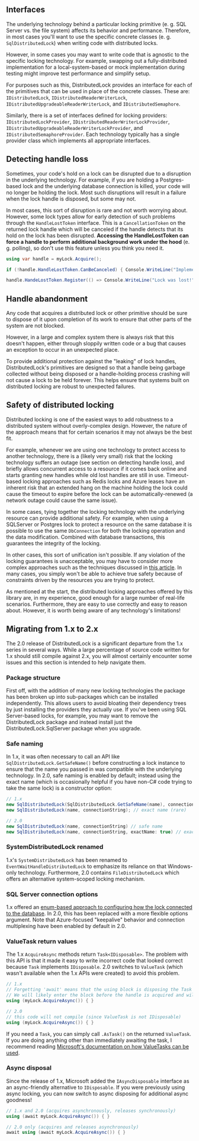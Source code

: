 ## Interfaces

The underlying technology behind a particular locking primitive (e. g. SQL Server vs. the file system) affects its behavior and performance. Therefore, in most cases you'll want to use the specific concrete classes (e. g. `SqlDistributedLock`) when writing code with distributed locks.

However, in some cases you may want to write code that is agnostic to the specific locking technology. For example, swapping out a fully-distributed implementation for a local-system-based or mock implementation during testing might improve test performance and simplify setup.

For purposes such as this, DistributedLock provides an interface for each of the primitives that can be used in place of the concrete classes. These are: `IDistributedLock`, `IDistributedReaderWriterLock`, `IDistributedUpgradeableReaderWriterLock`, and `IDistributedSemaphore`.

Similarly, there is a set of interfaces defined for locking providers: `IDistributedLockProvider`, `IDistributedReaderWriterLockProvider`, `IDistributedUpgradeableReaderWriterLockProvider`, and `IDistributedSemaphoreProvider`. Each technology typically has a single provider class which implements all appropriate interfaces.

## Detecting handle loss

Sometimes, your code's hold on a lock can be disrupted due to a disruption in the underlying technology. For example, if you are holding a Postgres-based lock and the underlying database connection is killed, your code will no longer be holding the lock. Most such disruptions will result in a failure when the lock handle is disposed, but some may not.

In most cases, this sort of disruption is rare and not worth worrying about. However, some lock types allow for early detection of such problems through the `HandleLostToken` interface. This is a `CancellationToken` on the returned lock handle which will be canceled if the handle detects that its hold on the lock has been disrupted. **Accessing the HandleLostToken can force a handle to perform additional background work under the hood** (e. g. polling), so don't use this feature unless you think you need it.

```C#
using var handle = myLock.Acquire();

if (!handle.HandleLostToken.CanBeCanceled) { Console.WriteLine("Implementation does not support lost handle detection"); }

handle.HandeLostToken.Register(() => Console.WriteLine("Lock was lost!"));
```

## Handle abandonment

Any code that acquires a distributed lock or other primitive should be sure to dispose of it upon completion of its work to ensure that other parts of the system are not blocked.

However, in a large and complex system there is always risk that this doesn't happen, either through sloppily written code or a bug that causes an exception to occur in an unexpected place.

To provide additional protection against the "leaking" of lock handles, DistributedLock's primitives are designed so that a handle being garbage collected without being disposed or a handle-holding process crashing will not cause a lock to be held forever. This helps ensure that systems built on distributed locking are robust to unexpected failures.

## Safety of distributed locking

Distributed locking is one of the easiest ways to add robustness to a distributed system without overly-complex design. However, the nature of the approach means that for certain scenarios it may not always be the best fit.

For example, whenever we are using one technology to protect access to another technology, there is a (likely very small) risk that the locking technology suffers an outage (see section on detecting handle loss), and briefly allows concurrent access to a resource if it comes back online and starts granting new handles while old lost handles are still in use. Timeout-based locking approaches such as Redis locks and Azure leases have an inherent risk that an extended hang on the machine holding the lock could cause the timeout to expire before the lock can be automatically-renewed (a network outage could cause the same issue).

In some cases, tying together the locking technology with the underlying resource can provide additional safety. For example, when using a SQLServer or Postgres lock to protect a resource on the same database it is possible to use the same `DbConnection` for both the locking operation and the data modification. Combined with database transactions, this guarantees the integrity of the locking.

In other cases, this sort of unification isn't possible. If any violation of the locking guarantees is unacceptable, you may have to consider more complex approaches such as the techniques discussed in [this article](https://martin.kleppmann.com/2016/02/08/how-to-do-distributed-locking.html). In many cases, you simply won't be able to achieve true safety because of constraints driven by the resources you are trying to protect.

As mentioned at the start, the distributed locking approaches offered by this library are, in my experience, good enough for a large number of real-life scenarios. Furthermore, they are easy to use correctly and easy to reason about. However, it is worth being aware of any technology's limitations!

## Migrating from 1.x to 2.x

The 2.0 release of DistributedLock is a significant departure from the 1.x series in several ways. While a large percentage of source code written for 1.x should still compile against 2.x, you will almost certainly encounter some issues and this section is intended to help navigate them.

### Package structure
First off, with the addition of many new locking technologies the package has been broken up into sub-packages which can be installed independently. This allows users to avoid bloating their dependency trees by just installing the providers they actually use. If you've been using SQL Server-based locks, for example, you may want to remove the DistributedLock package and instead install just the DistributedLock.SqlServer package when you upgrade.

### Safe naming
In 1.x, it was often necessary to call an API like `SqlDistributedLock.GetSafeName()` before constructing a lock instance to ensure that the name you passed in was compatible with the underlying technology. In 2.0, safe naming is enabled by default; instead using the exact name (which is occasionally helpful if you have non-C# code trying to take the same lock) is a constructor option:

```C#
// 1.x
new SqlDistributedLock(SqlDistributedLock.GetSafeName(name), connectionString); // safe name
new SqlDistributedLock(name, connectionString); // exact name (rare)

// 2.0
new SqlDistributedLock(name, connectionString) // safe name
new SqlDistributedLock(name, connectionString, exactName: true) // exact name (rare)
```

### SystemDistributedLock renamed
1.x's `SystemDistributedLock` has been renamed to `EventWaitHandleDistributedLock` to emphasize its reliance on that Windows-only technology. Furthermore, 2.0 contains `FileDistributedLock` which offers an alternative system-scoped locking mechanism.

### SQL Server connection options
1.x offered an [enum-based approach to configuring how the lock connected to the database](https://github.com/madelson/DistributedLock/tree/release-1.5#connection-management). In 2.0, this has been replaced with a more flexible options argument. Note that Azure-focused "keepalive" behavior and connection multiplexing have been enabled by default in 2.0.

### ValueTask return values
The 1.x `AcquireAsync` methods return `Task<IDisposable>`. The problem with this API is that it made it easy to write incorrect code that looked correct because `Task` implements `IDisposable`. 2.0 switches to `ValueTask` (which wasn't available when the 1.x APIs were created) to avoid this problem. 

```C#
// 1.x
// Forgetting 'await' means that the using block is disposing the Task and not the lock handle.
// We will likely enter the block before the handle is acquired and will never release the handle!
using (myLock.AcquireAsync()) { } 

// 2.0
// this code will not compile (since ValueTask is not IDisposable)
using (myLock.AcquireAsync()) { }
```

If you need a `Task`, you can simply call `.AsTask()` on the returned `ValueTask`. If you are doing anything other than immediately awaiting the task, I recommend reading [Microsoft's documentation on how ValueTasks can be used](https://docs.microsoft.com/en-us/dotnet/api/system.threading.tasks.valuetask-1?view=net-5.0#remarks).

### Async disposal
Since the release of 1.x, Microsoft added the `IAsyncDisposable` interface as an async-friendly alternative to `IDisposable`. If you were previously using async locking, you can now switch to async disposing for additional async goodness!

```C#
// 1.x and 2.0 (acquires asynchronously, releases synchronously)
using (await myLock.AcquireAsync()) { }

// 2.0 only (acquires and releases asynchronously)
await using (await myLock.AcquireAsync()) { }
```
